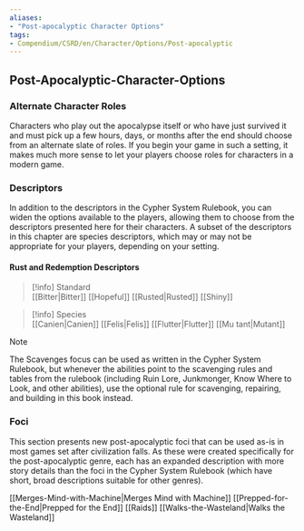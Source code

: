 ```yaml
---
aliases: 
- "Post-apocalyptic Character Options"
tags:
- Compendium/CSRD/en/Character/Options/Post-apocalyptic
---
```

## Post-Apocalyptic-Character-Options

### Alternate Character Roles
Characters who play out the apocalypse itself or who have just survived it and must pick up a few hours, days, or months after the end should choose from an alternate slate of roles. If you begin your game in such a setting, it makes much more sense to let your players choose roles for characters in a modern game.

### Descriptors  
In addition to the descriptors in the Cypher System Rulebook, you can widen the options 
available to the players, allowing them to choose from the descriptors presented here for 
their characters. A subset of the descriptors in this chapter are species descriptors, which 
may or may not be appropriate for your players, depending on your setting.

#### Rust and Redemption Descriptors

>[!info] Standard  
>[[Bitter|Bitter]]
>[[Hopeful]]
>[[Rusted|Rusted]]
>[[Shiny]]

>[!info] Species  
>[[Canien|Canien]]
>[[Felis|Felis]]
>[[Flutter|Flutter]]
>[[Mu tant|Mutant]]

>[!note]
>The Scavenges focus can be used as written in the Cypher System Rulebook, but whenever the abilities point to the scavenging rules and tables from the rulebook (including Ruin Lore, Junkmonger, Know Where to Look, and other abilities), use the optional rule for scavenging, repairing, and building in this book instead.

### Foci  
This section presents new post-apocalyptic foci that can be used as-is in most games set after civilization falls. As these were created specifically for the post-apocalyptic genre, each has an expanded description with more story details than the foci in the Cypher System Rulebook (which have short, broad descriptions suitable for other genres).

[[Merges-Mind-with-Machine|Merges Mind with Machine]]
[[Prepped-for-the-End|Prepped for the End]]
[[Raids]]
[[Walks-the-Wasteland|Walks the Wasteland]]
